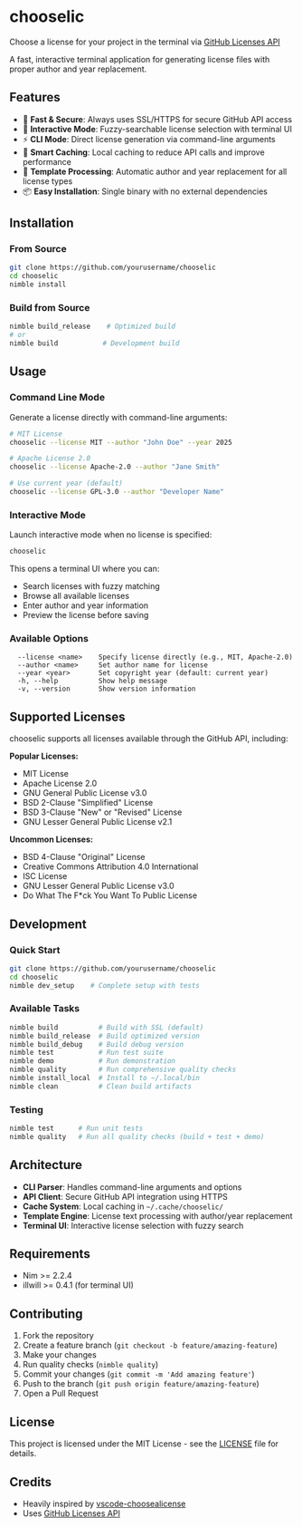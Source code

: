 # chooselic

Choose a license for your project in the terminal via [GitHub Licenses API](https://docs.github.com/en/free-pro-team@latest/rest/licenses/licenses)

A fast, interactive terminal application for generating license files with proper author and year replacement.

## Features

- 🚀 **Fast & Secure**: Always uses SSL/HTTPS for secure GitHub API access
- 🎯 **Interactive Mode**: Fuzzy-searchable license selection with terminal UI
- ⚡ **CLI Mode**: Direct license generation via command-line arguments
- 💾 **Smart Caching**: Local caching to reduce API calls and improve performance
- 🔧 **Template Processing**: Automatic author and year replacement for all license types
- 📦 **Easy Installation**: Single binary with no external dependencies

## Installation

### From Source
```bash
git clone https://github.com/yourusername/chooselic
cd chooselic
nimble install
```

### Build from Source
```bash
nimble build_release    # Optimized build
# or
nimble build           # Development build
```

## Usage

### Command Line Mode
Generate a license directly with command-line arguments:

```bash
# MIT License
chooselic --license MIT --author "John Doe" --year 2025

# Apache License 2.0
chooselic --license Apache-2.0 --author "Jane Smith"

# Use current year (default)
chooselic --license GPL-3.0 --author "Developer Name"
```

### Interactive Mode
Launch interactive mode when no license is specified:

```bash
chooselic
```

This opens a terminal UI where you can:
- Search licenses with fuzzy matching
- Browse all available licenses
- Enter author and year information
- Preview the license before saving

### Available Options
```
  --license <name>    Specify license directly (e.g., MIT, Apache-2.0)
  --author <name>     Set author name for license
  --year <year>       Set copyright year (default: current year)
  -h, --help          Show help message
  -v, --version       Show version information
```

## Supported Licenses

chooselic supports all licenses available through the GitHub API, including:

**Popular Licenses:**
- MIT License
- Apache License 2.0
- GNU General Public License v3.0
- BSD 2-Clause "Simplified" License
- BSD 3-Clause "New" or "Revised" License
- GNU Lesser General Public License v2.1

**Uncommon Licenses:**
- BSD 4-Clause "Original" License
- Creative Commons Attribution 4.0 International
- ISC License
- GNU Lesser General Public License v3.0
- Do What The F*ck You Want To Public License

## Development

### Quick Start
```bash
git clone https://github.com/yourusername/chooselic
cd chooselic
nimble dev_setup    # Complete setup with tests
```

### Available Tasks
```bash
nimble build          # Build with SSL (default)
nimble build_release  # Build optimized version
nimble build_debug    # Build debug version
nimble test           # Run test suite
nimble demo           # Run demonstration
nimble quality        # Run comprehensive quality checks
nimble install_local  # Install to ~/.local/bin
nimble clean          # Clean build artifacts
```

### Testing
```bash
nimble test      # Run unit tests
nimble quality   # Run all quality checks (build + test + demo)
```

## Architecture

- **CLI Parser**: Handles command-line arguments and options
- **API Client**: Secure GitHub API integration using HTTPS
- **Cache System**: Local caching in `~/.cache/chooselic/`
- **Template Engine**: License text processing with author/year replacement
- **Terminal UI**: Interactive license selection with fuzzy search

## Requirements

- Nim >= 2.2.4
- illwill >= 0.4.1 (for terminal UI)

## Contributing

1. Fork the repository
2. Create a feature branch (`git checkout -b feature/amazing-feature`)
3. Make your changes
4. Run quality checks (`nimble quality`)
5. Commit your changes (`git commit -m 'Add amazing feature'`)
6. Push to the branch (`git push origin feature/amazing-feature`)
7. Open a Pull Request

## License

This project is licensed under the MIT License - see the [LICENSE](LICENSE) file for details.

## Credits

- Heavily inspired by [vscode-choosealicense](https://github.com/ultram4rine/vscode-choosealicense)
- Uses [GitHub Licenses API](https://docs.github.com/en/free-pro-team@latest/rest/licenses/licenses)

